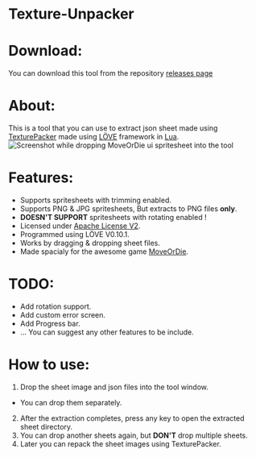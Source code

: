 Texture-Unpacker
================
Download:
=========
You can download this tool from the repository [releases page][6]

About:
======
 This is a tool that you can use to extract json sheet made using [TexturePacker][3] made using [LÖVE][1] framework in [Lua][2].
 ![Screenshot while dropping MoveOrDie ui spritesheet into the tool][screenshot]

Features:
=========
- Supports spritesheets with trimming enabled.
- Supports PNG & JPG spritesheets, But extracts to PNG files **only**.
- **DOESN'T SUPPORT** spritesheets with rotating enabled !
- Licensed under [Apache License V2][4].
- Programmed using LÖVE V0.10.1.
- Works by dragging & dropping sheet files.
- Made spacialy for the awesome game [MoveOrDie][5].

TODO:
=====
- Add rotation support.
- Add custom error screen.
- Add Progress bar.
- ... You can suggest any other features to be include.

How to use:
===========
1. Drop the sheet image and json files into the tool window. 
 * You can drop them separately.
2. After the extraction completes, press any key to open the extracted sheet directory.
3. You can drop another sheets again, but **DON'T** drop multiple sheets.
4. Later you can repack the sheet images using TexturePacker.

[1]: http://love2d.org
[2]: http://lua.org
[3]: https://www.codeandweb.com/texturepacker
[4]: http://www.apache.org/licenses/LICENSE-2.0
[5]: http://www.moveordiegame.com/
[6]: https://github.com/RamiLego4Game/Texture-Unpacker/releases
[screenshot]: https://raw.githubusercontent.com/RamiLego4Game/Texture-Unpacker/L%C3%96VE-0.10.0/Screenshot.png
